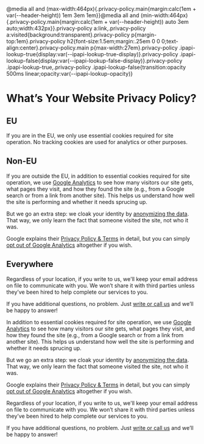 @media all and (max-width:464px){.privacy-policy.main{margin:calc(1em + var(--header-height)) 1em 3em 1em}}@media all and (min-width:464px){.privacy-policy.main{margin:calc(1em + var(--header-height)) auto 3em auto;width:432px}}.privacy-policy a:link,.privacy-policy a:visited{background:transparent}.privacy-policy p{margin-top:1em}.privacy-policy h2{font-size:1.5em;margin:.25em 0 0 0;text-align:center}.privacy-policy.main p{max-width:27em}.privacy-policy .ipapi-lookup-true{display:var(--ipapi-lookup-true-display)}.privacy-policy .ipapi-lookup-false{display:var(--ipapi-lookup-false-display)}.privacy-policy .ipapi-lookup-true,.privacy-policy .ipapi-lookup-false{transition:opacity 500ms linear;opacity:var(--ipapi-lookup-opacity)}

What’s Your Website Privacy Policy?
===================================

EU
--

If you are in the EU, we only use essential cookies required for site operation. No tracking cookies are used for analytics or other purposes.

Non-EU
------

If you are outside the EU, in addition to essential cookies required for site operation, we use [Google Analytics](https://analytics.google.com/analytics/web/) to see how many visitors our site gets, what pages they visit, and how they found the site (e.g., from a Google search or from a link from another site). This helps us understand how well the site is performing and whether it needs sprucing up.

But we go an extra step: we cloak your identity by [anonymizing the data](https://support.google.com/analytics/answer/2763052). That way, we only learn the fact that someone visited the site, not who it was.

Google explains their [Privacy Policy & Terms](https://policies.google.com/technologies/partner-sites) in detail, but you can simply [opt out of Google Analytics](https://tools.google.com/dlpage/gaoptout) altogether if you wish.

Everywhere
----------

Regardless of your location, if you write to us, we'll keep your email address on file to communicate with you. We won’t share it with third parties unless they’ve been hired to help complete our services to you.

If you have additional questions, no problem. Just [write or call us](https://thomasbrodhead.com/contact/) and we’ll be happy to answer!

In addition to essential cookies required for site operation, we use [Google Analytics](https://analytics.google.com/analytics/web/) to see how many visitors our site gets, what pages they visit, and how they found the site (e.g., from a Google search or from a link from another site). This helps us understand how well the site is performing and whether it needs sprucing up.

But we go an extra step: we cloak your identity by [anonymizing the data](https://support.google.com/analytics/answer/2763052). That way, we only learn the fact that someone visited the site, not who it was.

Google explains their [Privacy Policy & Terms](https://policies.google.com/technologies/partner-sites) in detail, but you can simply [opt out of Google Analytics](https://tools.google.com/dlpage/gaoptout) altogether if you wish.

Regardless of your location, if you write to us, we'll keep your email address on file to communicate with you. We won’t share it with third parties unless they’ve been hired to help complete our services to you.

If you have additional questions, no problem. Just [write or call us](https://thomasbrodhead.com/contact/) and we’ll be happy to answer!